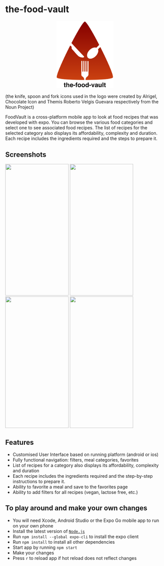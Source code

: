# the-food-vault
<p align="center">
  <img src="imgs/logo.png" width="180">
</p>
(the knife, spoon and fork icons used in the logo were created by Alrigel, Chocolate Icon and Themis Roberto Velgis Guevara respectively from the Noun Project)

FoodVault is a cross-platform mobile app to look at food recipes that was developed with expo. You can browse the various food categories and select one to see associated food recipes. The list of recipes for the selected category also displays its affordability, complexity and duration. Each recipe includes the ingredients required and the steps to prepare it.

## Screenshots
<img src="https://i.imgur.com/TJ94Au0.png" alt="" width="200" height="415" /> <img src="https://i.imgur.com/wTArq7B.jpg" alt="" width="200" height="415" /> 
<img src="https://imgur.com/cBywZpD" alt="" width="200" height="415" /> <img src="https://imgur.com/KgXZdWl" alt="" width="200" height="415" />

## Features
* Customised User Interface based on running platform (android or ios)
* Fully functional navigation: filters, meal categories, favorites
* List of recipes for a category also displays its affordability, complexity and duration
* Each recipe includes the ingredients required and the step-by-step instructions to prepare it.
* Ability to favorite a meal and save to the favorites page
* Ability to add filters for all recipes (vegan, lactose free, etc.)

## To play around and make your own changes
* You will need Xcode, Android Studio or the Expo Go mobile app to run on your own phone
* Install the latest version of [`Node.js`](https://nodejs.org/en/)
* Run `npm install --global expo-cli` to install the expo client
* Run `npm install` to install all other dependencies
* Start app by running `npm start`
* Make your changes
* Press `r` to reload app if hot reload does not reflect changes

